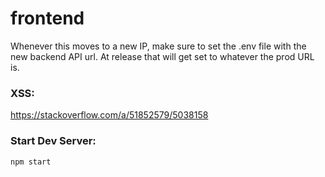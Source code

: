 # frontend

Whenever this moves to a new IP, make sure to set the .env file with the new backend API url. At release that will get set to whatever the prod URL is.

### XSS:

https://stackoverflow.com/a/51852579/5038158

### Start Dev Server:

`npm start`
